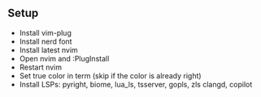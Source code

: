 ## Setup
- Install vim-plug
- Install nerd font
- Install latest nvim
- Open nvim and :PlugInstall
- Restart nvim
- Set true color in term (skip if the color is already right)
- Install LSPs: pyright, biome, lua_ls, tsserver, gopls, zls clangd, copilot
